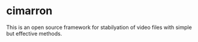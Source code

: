 # cimarron
This is an open source framework for stabilyation of video files with simple but effective methods.
